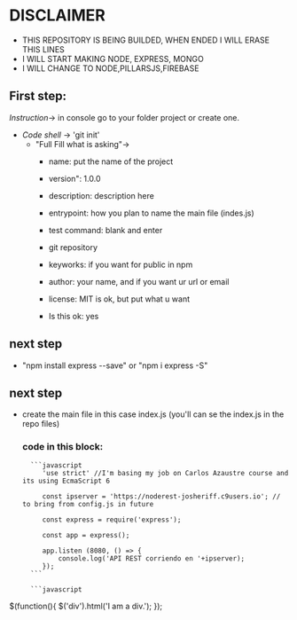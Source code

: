 # DISCLAIMER

- THIS REPOSITORY IS BEING BUILDED, WHEN ENDED I WILL ERASE THIS LINES
- I WILL START MAKING NODE, EXPRESS, MONGO
- I WILL CHANGE TO NODE,PILLARSJS,FIREBASE

## First step:

*Instruction*-> in console go to your folder project or create one.
  - *Code shell* -> 'git init'
    - "Full Fill what is asking"->
      - name: put the name of the project
      - version": 1.0.0
      - description: description here
      - entrypoint: how you plan to name the main file (indes.js)
      - test command: blank and enter
      - git repository
      -  keyworks: if you want for public in npm
      - author: your name, and if you want ur url or email
      - license: MIT is ok, but put what u want
      
      - Is this ok: yes

## next step

- "npm install express --save" or "npm i express -S"

## next step

- create the main file in this case index.js
(you'll can se the index.js in the repo files)

    ### code in this block:
        ```javascript
           'use strict' //I'm basing my job on Carlos Azaustre course and its using EcmaScript 6
           
           const ipserver = 'https://noderest-josheriff.c9users.io'; // to bring from config.js in future 
           
           const express = require('express');
           
           const app = express();
           
           app.listen (8080, () => {
               console.log('API REST corriendo en '+ipserver);
           });
        ```
        
        ```javascript
$(function(){
  $('div').html('I am a div.');
});
```



      

